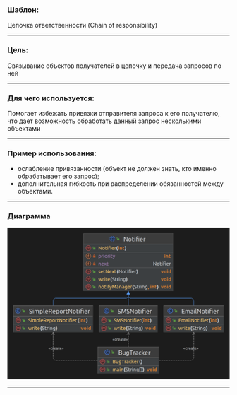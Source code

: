 ### Шаблон:

Цепочка ответственности (Chain of responsibility)

----------------------------------------------------------------------------------------------------------------------
### Цель:

Связывание объектов получателей в цепочку и передача запросов по ней 

----------------------------------------------------------------------------------------------------------------------
### Для чего используется:

Помогает избежать привязки отправителя запроса к его получателю, что дает возможность обработать данный запрос
несколькими объектами

----------------------------------------------------------------------------------------------------------------------
### Пример использования:

- ослабление привязанности (объект не должен знать, кто именно обрабатывает его запрос);
- дополнительная гибкость при распределении обязанностей между объектами.

----------------------------------------------------------------------------------------------------------------------
### Диаграмма

![ chain.png](..%2F..%2F..%2Fdiagrams%2Fchain.png)

----------------------------------------------------------------------------------------------------------------------